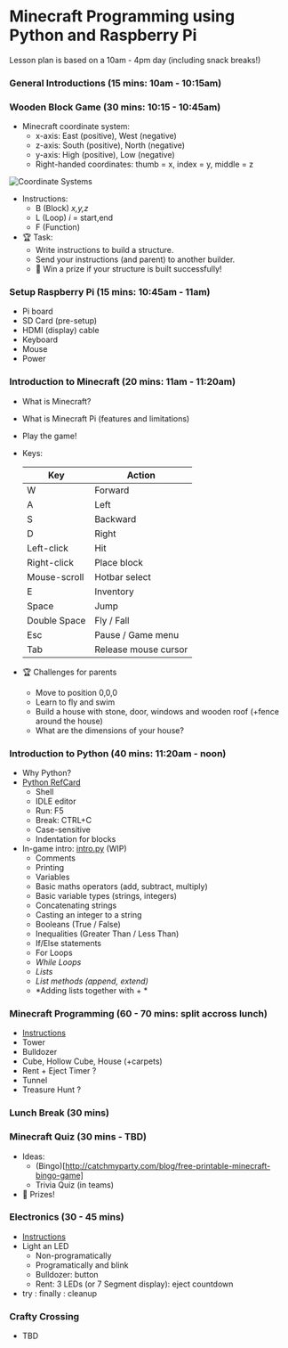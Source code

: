 # Minecraft Programming using Python and Raspberry Pi

Lesson plan is based on a 10am - 4pm day (including snack breaks!)

### General Introductions (15 mins: 10am - 10:15am)

### Wooden Block Game (30 mins: 10:15 - 10:45am)
- Minecraft coordinate system:
  - x-axis: East (positive), West (negative)
  - z-axis: South (positive), North (negative)
  - y-axis: High (positive), Low (negative)
  - Right-handed coordinates: thumb = x, index = y, middle = z
  
![Coordinate Systems](http://viz.aset.psu.edu/gho/sem_notes/3d_fundamentals/gifs/left_right_hand.gif)

- Instructions: 
  - B (Block) *x,y,z*
  - L (Loop) *i* = start,end
  - F (Function)
- :trophy: Task:
  - Write instructions to build a structure.
  - Send your instructions (and parent) to another builder.
  - :gift: Win a prize if your structure is built successfully!

### Setup Raspberry Pi (15 mins: 10:45am - 11am)
- Pi board
- SD Card (pre-setup)
- HDMI (display) cable
- Keyboard
- Mouse
- Power

### Introduction to Minecraft (20 mins: 11am - 11:20am)
  - What is Minecraft?
  - What is Minecraft Pi (features and limitations)
  - Play the game!
  - Keys:
  
    Key | Action 
    --- | ------
    W	| Forward
    A	| Left 
    S	| Backward 
    D	|	Right
    Left-click | Hit
    Right-click | Place block
    Mouse-scroll | Hotbar select
    E	|	Inventory
    Space	|	Jump
    Double Space	|	Fly / Fall
    Esc	| Pause / Game menu
    Tab	| Release mouse cursor

  - :trophy: Challenges for parents
    - Move to position 0,0,0
    - Learn to fly and swim
    - Build a house with stone, door, windows and wooden roof (+fence around the house)
    - What are the dimensions of your house?

### Introduction to Python (40 mins: 11:20am - noon)
- Why Python?
- [Python RefCard](https://dzone.com/refcardz/core-python)
  - Shell
  - IDLE editor
  - Run: F5
  - Break: CTRL+C 
  - Case-sensitive
  - Indentation for blocks
- In-game intro: [intro.py](scripts/intro.py) (WIP)
  - Comments
  - Printing
  - Variables
  - Basic maths operators (add, subtract, multiply)
  - Basic variable types (strings, integers)
  - Concatenating strings
  - Casting an integer to a string
  - Booleans (True / False)
  - Inequalities (Greater Than / Less Than)
  - If/Else statements
  - For Loops
  - *While Loops*
  - *Lists*
  - *List methods (append, extend)*
  - *Adding lists together with + *

  
### Minecraft Programming (60 - 70 mins: split accross lunch)
- [Instructions](MINECRAFT_INTRO.md)
- Tower
- Bulldozer
- Cube, Hollow Cube, House (+carpets)
- Rent + Eject Timer ?
- Tunnel
- Treasure Hunt ?

### Lunch Break (30 mins)

### Minecraft Quiz (30 mins - TBD)
- Ideas:
  - (Bingo)[http://catchmyparty.com/blog/free-printable-minecraft-bingo-game]
  - Trivia Quiz (in teams)
- :gift: Prizes!

### Electronics (30 - 45 mins)
- [Instructions](MINECRAFT_ELECTRONICS.md)
- Light an LED
  - Non-programatically
  - Programatically and blink
  - Bulldozer: button
  - Rent: 3 LEDs (or 7 Segment display): eject countdown
- try : finally : cleanup

### Crafty Crossing
- TBD

